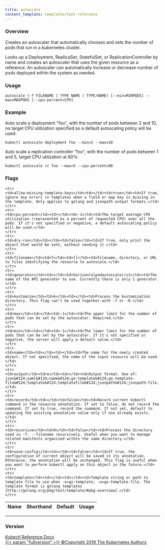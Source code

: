 ```yaml
---
title: autoscale
content_template: templates/tool-reference
---
```


### Overview
Creates an autoscaler that automatically chooses and sets the number of pods that run in a kubernetes cluster.

 Looks up a Deployment, ReplicaSet, StatefulSet, or ReplicationController by name and creates an autoscaler that uses the given resource as a reference. An autoscaler can automatically increase or decrease number of pods deployed within the system as needed.

### Usage

`autoscale (-f FILENAME | TYPE NAME | TYPE/NAME) [--min=MINPODS] --max=MAXPODS [--cpu-percent=CPU]`


### Example

 Auto scale a deployment "foo", with the number of pods between 2 and 10, no target CPU utilization specified so a default autoscaling policy will be used:

```shell
kubectl autoscale deployment foo --min=2 --max=10
```

 Auto scale a replication controller "foo", with the number of pods between 1 and 5, target CPU utilization at 80%:

```shell
kubectl autoscale rc foo --max=5 --cpu-percent=80
```




### Flags

<div class="table-responsive"><table class="table table-bordered">
<thead class="thead-light">
<tr>
            <th>Name</th>
            <th>Shorthand</th>
            <th>Default</th>
            <th>Usage</th>
        </tr>
    </thead>
    <tbody>
    
    <tr>
    <td>allow-missing-template-keys</td><td></td><td>true</td><td>If true, ignore any errors in templates when a field or map key is missing in the template. Only applies to golang and jsonpath output formats.</td>
    </tr>
    <tr>
    <td>cpu-percent</td><td></td><td>-1</td><td>The target average CPU utilization (represented as a percent of requested CPU) over all the pods. If it's not specified or negative, a default autoscaling policy will be used.</td>
    </tr>
    <tr>
    <td>dry-run</td><td></td><td>false</td><td>If true, only print the object that would be sent, without sending it.</td>
    </tr>
    <tr>
    <td>filename</td><td>f</td><td>[]</td><td>Filename, directory, or URL to files identifying the resource to autoscale.</td>
    </tr>
    <tr>
    <td>generator</td><td></td><td>horizontalpodautoscaler/v1</td><td>The name of the API generator to use. Currently there is only 1 generator.</td>
    </tr>
    <tr>
    <td>kustomize</td><td>k</td><td></td><td>Process the kustomization directory. This flag can't be used together with -f or -R.</td>
    </tr>
    <tr>
    <td>max</td><td></td><td>-1</td><td>The upper limit for the number of pods that can be set by the autoscaler. Required.</td>
    </tr>
    <tr>
    <td>min</td><td></td><td>-1</td><td>The lower limit for the number of pods that can be set by the autoscaler. If it's not specified or negative, the server will apply a default value.</td>
    </tr>
    <tr>
    <td>name</td><td></td><td></td><td>The name for the newly created object. If not specified, the name of the input resource will be used.</td>
    </tr>
    <tr>
    <td>output</td><td>o</td><td></td><td>Output format. One of: json&#124;yaml&#124;name&#124;go-template&#124;go-template-file&#124;template&#124;templatefile&#124;jsonpath&#124;jsonpath-file.</td>
    </tr>
    <tr>
    <td>record</td><td></td><td>false</td><td>Record current kubectl command in the resource annotation. If set to false, do not record the command. If set to true, record the command. If not set, default to updating the existing annotation value only if one already exists.</td>
    </tr>
    <tr>
    <td>recursive</td><td>R</td><td>false</td><td>Process the directory used in -f, --filename recursively. Useful when you want to manage related manifests organized within the same directory.</td>
    </tr>
    <tr>
    <td>save-config</td><td></td><td>false</td><td>If true, the configuration of current object will be saved in its annotation. Otherwise, the annotation will be unchanged. This flag is useful when you want to perform kubectl apply on this object in the future.</td>
    </tr>
    <tr>
    <td>template</td><td></td><td></td><td>Template string or path to template file to use when -o=go-template, -o=go-template-file. The template format is golang templates [http://golang.org/pkg/text/template/#pkg-overview].</td>
    </tr>
</tbody>
</table></div>




<hr>


### Version

<div class="kubectl-reference-copyright">

<a href="https://github.com/kubernetes/kubernetes">Kubectl Reference Docs  
{{< param "fullversion" >}}   &#xa9;Copyright 2019 The Kubernetes Authors</a>

</div>


